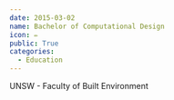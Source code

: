 ```yaml
---
date: 2015-03-02
name: Bachelor of Computational Design
icon: ✏
public: True
categories:
  - Education
---
```


UNSW - Faculty of Built Environment